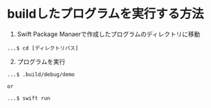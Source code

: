# buildしたプログラムを実行する方法

1. Swift Package Manaerで作成したプログラムのディレクトリに移動
```
...$ cd [ディレクトリパス]
```

2. プログラムを実行
```
...$ .build/debug/demo

or

...$ swift run
```
